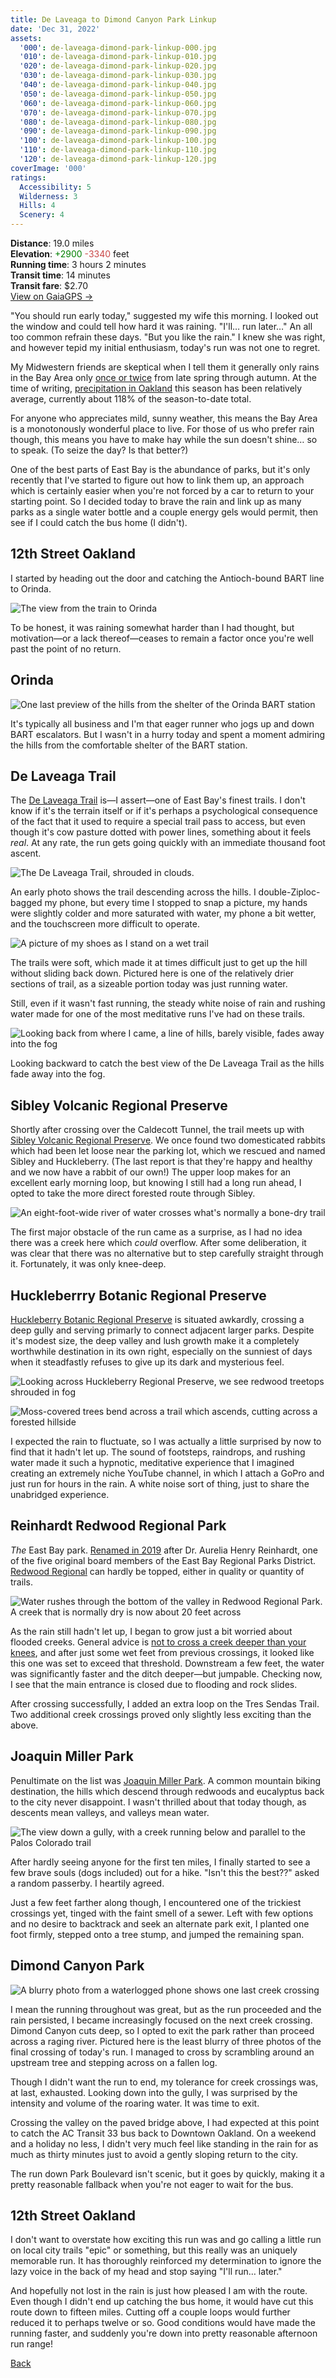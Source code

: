 ```yaml
---
title: De Laveaga to Dimond Canyon Park Linkup
date: 'Dec 31, 2022'
assets:
  '000': de-laveaga-dimond-park-linkup-000.jpg
  '010': de-laveaga-dimond-park-linkup-010.jpg
  '020': de-laveaga-dimond-park-linkup-020.jpg
  '030': de-laveaga-dimond-park-linkup-030.jpg
  '040': de-laveaga-dimond-park-linkup-040.jpg
  '050': de-laveaga-dimond-park-linkup-050.jpg
  '060': de-laveaga-dimond-park-linkup-060.jpg
  '070': de-laveaga-dimond-park-linkup-070.jpg
  '080': de-laveaga-dimond-park-linkup-080.jpg
  '090': de-laveaga-dimond-park-linkup-090.jpg
  '100': de-laveaga-dimond-park-linkup-100.jpg
  '110': de-laveaga-dimond-park-linkup-110.jpg
  '120': de-laveaga-dimond-park-linkup-120.jpg
coverImage: '000'
ratings:
  Accessibility: 5
  Wilderness: 3
  Hills: 4
  Scenery: 4
---
```


<span data-behavior="introduction"></span>

**Distance**: 19.0 miles<br>
**Elevation**: <span style="color:green">+2900</span> <span style="color:#ca4747">-3340</span> feet<br>
**Running time**: 3 hours 2 minutes<br>
**Transit time**: 14 minutes<br>
**Transit fare**: $2.70<br>
[View on GaiaGPS →](https://www.gaiagps.com/public/rDq3kMu8McTz1XjO3pArR4zU)

"You should run early today," suggested my wife this morning. I looked out the window and could tell how hard it was raining. "I'll… run later…" An all too common refrain these days.  "But you like the rain." I knew she was right, and however tepid my initial enthusiasm, today's run was not one to regret.

My Midwestern friends are skeptical when I tell them it generally only rains in the Bay Area only [once or twice](https://weatherspark.com/h/s/541/2022/3/Historical-Weather-Winter-2022-in-Oakland-California-United-States#Figures-Rainfall) from late spring through autumn. At the time of writing, [precipitation in Oakland](https://www.cnrfc.noaa.gov/awipsProducts/RNORR4RSA.php) this season has been relatively average, currently about 118% of the season-to-date total.

For anyone who appreciates mild, sunny weather, this means the Bay Area is a monotonously wonderful place to live. For those of us who prefer rain though, this means you have to make hay while the sun doesn't shine… so to speak. (To seize the day? Is that better?)

One of the best parts of East Bay is the abundance of parks, but it's only recently that I've started to figure out how to link them up, an approach which is certainly easier when you're not forced by a car to return to your starting point. So I decided today to brave the rain and link up as many parks as a single water bottle and a couple energy gels would permit, then see if I could catch the bus home (I didn't).

<span data-behavior="anchor" data-feature-index="0" data-mile-position="0"></span>

## 12th Street Oakland

<span data-behavior="anchor" data-feature-index="0" data-mile-position="0"></span>

I started by heading out the door and catching the Antioch-bound BART line to Orinda.

<span data-behavior="anchor" data-feature-index="0" data-mile-position="3"></span>

![The view from the train to Orinda](de-laveaga-dimond-park-linkup-000.jpg)

To be honest, it was raining somewhat harder than I had thought, but motivation—or a lack thereof—ceases to remain a factor once you're well past the point of no return.

<span data-behavior="anchor" data-feature-index="1" data-mile-position="0"></span>

## Orinda

<span data-behavior="anchor" data-feature-index="1" data-mile-position="0"></span>

![One last preview of the hills from the shelter of the Orinda BART station](de-laveaga-dimond-park-linkup-010.jpg)

It's typically all business and I'm that eager runner who jogs up and down BART escalators. But I wasn't in a hurry today and spent a moment admiring the hills from the comfortable shelter of the BART station.

<span data-behavior="anchor" data-feature-index="1" data-mile-position="0.3" data-split></span>
## De Laveaga Trail

<span data-behavior="anchor" data-feature-index="1" data-mile-position="0.35"></span>

The [De Laveaga Trail](de-laveaga/) is—I assert—one of East Bay's finest trails. I don't know if it's the terrain itself or if it's perhaps a psychological consequence of the fact that it used to require a special trail pass to access, but even though it's cow pasture dotted with power lines, something about it feels _real_. At any rate, the run gets going quickly with an immediate thousand foot ascent.

<span data-behavior="anchor" data-feature-index="1" data-mile-position="2.2"></span>

![The De Laveaga Trail, shrouded in clouds.](de-laveaga-dimond-park-linkup-020.jpg)

An early photo shows the trail descending across the hills. I double-Ziploc-bagged my phone, but every time I stopped to snap a picture, my hands were slightly colder and more saturated with water, my phone a bit wetter, and the touchscreen more difficult to operate.

<span data-behavior="anchor" data-feature-index="1" data-mile-position="2.85"></span>

![A picture of my shoes as I stand on a wet trail](de-laveaga-dimond-park-linkup-030.jpg)

The trails were soft, which made it at times difficult just to get up the hill without sliding back down. Pictured here is one of the relatively drier sections of trail, as a sizeable portion today was just running water.

Still, even if it wasn't fast running, the steady white noise of rain and rushing water made for one of the most meditative runs I've had on these trails.

<span data-behavior="anchor" data-feature-index="1" data-mile-position="3.3"></span>

![Looking back from where I came, a line of hills, barely visible, fades away into the fog](de-laveaga-dimond-park-linkup-040.jpg)

Looking backward to catch the best view of the De Laveaga Trail as the hills fade away into the fog.

<span data-behavior="anchor" data-feature-index="1" data-mile-position="5.0" data-split></span>
## Sibley Volcanic Regional Preserve

<span data-behavior="anchor" data-feature-index="1" data-mile-position="5.0"></span>

Shortly after crossing over the Caldecott Tunnel, the trail meets up with [Sibley Volcanic Regional Preserve](https://www.ebparks.org/parks/sibley-volcanic). We once found two domesticated rabbits which had been let loose near the parking lot, which we rescued and named Sibley and Huckleberry. (The last report is that they're happy and healthy and we now have a rabbit of our own!) The upper loop makes for an excellent early morning loop, but knowing I still had a long run ahead, I opted to take the more direct forested route through Sibley.

<span data-behavior="anchor" data-feature-index="1" data-mile-position="5.35"></span>

![An eight-foot-wide river of water crosses what's normally a bone-dry trail](de-laveaga-dimond-park-linkup-050.jpg)

The first major obstacle of the run came as a surprise, as I had no idea there was a creek here which _could_ overflow. After some deliberation, it was clear that there was no alternative but to step carefully straight through it. Fortunately, it was only knee-deep.

<span data-behavior="anchor" data-feature-index="1" data-mile-position="6.5" data-split></span>
## Huckleberrry Botanic Regional Preserve

<span data-behavior="anchor" data-feature-index="1" data-mile-position="6.7"></span>

[Huckleberry Botanic Regional Preserve](https://www.ebparks.org/parks/huckleberry) is situated awkardly, crossing a deep gully and serving primarly to connect adjacent larger parks. Despite it's modest size, the deep valley and lush growth make it a completely worthwhile destination in its own right, especially on the sunniest of days when it steadfastly refuses to give up its dark and mysterious feel.

![Looking across Huckleberry Regional Preserve, we see redwood treetops shrouded in fog](de-laveaga-dimond-park-linkup-070.jpg)

<span data-behavior="anchor" data-feature-index="1" data-mile-position="7.5"></span>

![Moss-covered trees bend across a trail which ascends, cutting across a forested hillside](de-laveaga-dimond-park-linkup-080.jpg)

I expected the rain to fluctuate, so I was actually a little surprised by now to find that it hadn't let up. The sound of footsteps, raindrops, and rushing water made it such a hypnotic, meditative experience that I imagined creating an extremely niche YouTube channel, in which I attach a GoPro and just run for hours in the rain. A white noise sort of thing, just to share the unabridged experience.


<span data-behavior="anchor" data-feature-index="1" data-mile-position="8.7" data-split></span>
## Reinhardt Redwood Regional Park

<span data-behavior="anchor" data-feature-index="1" data-mile-position="8.71"></span>

_The_ East Bay park. [Renamed in 2019](https://www.ebparks.org/about-us/whats-new/news/redwood-regional-park-renamed-after-first-female-park-district-board-member) after Dr. Aurelia Henry Reinhardt, one of the five original board members of the East Bay Regional Parks District. [Redwood Regional](https://www.ebparks.org/parks/reinhardt-redwood) can hardly be topped, either in quality or quantity of trails.

<span data-behavior="anchor" data-feature-index="1" data-mile-position="9.9"></span>

![Water rushes through the bottom of the valley in Redwood Regional Park. A creek that is normally dry is now about 20 feet across](de-laveaga-dimond-park-linkup-100.jpg)

As the rain still hadn't let up, I began to grow just a bit worried about flooded creeks. General advice is [not to cross a creek deeper than your knees](https://thethousandmiler.com/how-to-cross-water-safely/), and after just some wet feet from previous crossings, it looked like this one was set to exceed that threshold. Downstream a few feet, the water was significantly faster and the ditch deeper—but jumpable. Checking now, I see that the main entrance is closed due to flooding and rock slides.

After crossing successfully, I added an extra loop on the Tres Sendas Trail. Two additional creek crossings proved only slightly less exciting than the above.

<span data-behavior="anchor" data-feature-index="1" data-mile-position="12.0" data-split></span>
## Joaquin Miller Park

<span data-behavior="anchor" data-feature-index="1" data-mile-position="12.0"></span>

Penultimate on the list was [Joaquin Miller Park](https://www.oaklandca.gov/topics/joaquin-miller-park). A common mountain biking destination, the hills which descend through redwoods and eucalyptus back to the city never disappoint. I wasn't thrilled about that today though, as descents mean valleys, and valleys mean water.

<span data-behavior="anchor" data-feature-index="1" data-mile-position="13.5"></span>

![The view down a gully, with a creek running below and parallel to the Palos Colorado trail](de-laveaga-dimond-park-linkup-110.jpg)

After hardly seeing anyone for the first ten miles, I finally started to see a few brave souls (dogs included) out for a hike. "Isn't this the best??" asked a random passerby. I heartily agreed.

Just a few feet farther along though, I encountered one of the trickiest crossings yet, tinged with the faint smell of a sewer. Left with few options and no desire to backtrack and seek an alternate park exit, I planted one foot firmly, stepped onto a tree stump, and jumped the remaining span.

<span data-behavior="anchor" data-feature-index="1" data-mile-position="14.2" data-split></span>
## Dimond Canyon Park

<span data-behavior="anchor" data-feature-index="1" data-mile-position="14.4"></span>

![A blurry photo from a waterlogged phone shows one last creek crossing](de-laveaga-dimond-park-linkup-120.jpg)

I mean the running throughout was great, but as the run proceeded and the rain persisted, I became increasingly focused on the next creek crossing. Dimond Canyon cuts deep, so I opted to exit the park rather than proceed across a raging river. Pictured here is the least blurry of three photos of the final crossing of today's run. I managed to cross by scrambling around an upstream tree and stepping across on a fallen log.

<span data-behavior="anchor" data-feature-index="1" data-mile-position="14.9"></span>

Though I didn't want the run to end, my tolerance for creek crossings was, at last, exhausted. Looking down into the gully, I was surprised by the intensity and volume of the roaring water. It was time to exit.

<span data-behavior="anchor" data-feature-index="1" data-mile-position="15.5"></span>

Crossing the valley on the paved bridge above, I had expected at this point to catch the AC Transit 33 bus back to Downtown Oakland. On a weekend and a holiday no less, I didn't very much feel like standing in the rain for as much as thirty minutes just to avoid a gently sloping return to the city.

<span data-behavior="anchor" data-feature-index="1" data-mile-position="17.0"></span>

The run down Park Boulevard isn't scenic, but it goes by quickly, making it a pretty reasonable fallback when you're not eager to wait for the bus.

<span data-behavior="anchor" data-feature-index="1" data-mile-position="19"></span>

## 12th Street Oakland

<span data-behavior="conclusion"></span>

I don't want to overstate how exciting this run was and go calling a little run on local city trails "epic" or something, but this really was an uniquely memorable run. It has thoroughly reinforced my determination to ignore the lazy voice in the back of my head and stop saying "I'll run… later."

And hopefully not lost in the rain is just how pleased I am with the route. Even though I didn't end up catching the bus home, it would have cut this route down to fifteen miles. Cutting off a couple loops would further reduced it to perhaps twelve or so. Good conditions would have made the running faster, and suddenly you're down into pretty reasonable afternoon run range!

[Back]()
